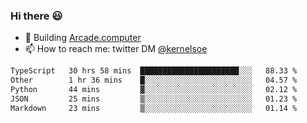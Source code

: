 ### Hi there 😃

- 🔨 Building [Arcade.computer](https://arcade.computer)
- 📫 How to reach me: twitter DM [@kernelsoe](https://twitter.com/kernelsoe)

<!--START_SECTION:waka-->

```txt
TypeScript   30 hrs 58 mins  ██████████████████████░░░   88.33 %
Other        1 hr 36 mins    █░░░░░░░░░░░░░░░░░░░░░░░░   04.57 %
Python       44 mins         ▓░░░░░░░░░░░░░░░░░░░░░░░░   02.12 %
JSON         25 mins         ▒░░░░░░░░░░░░░░░░░░░░░░░░   01.23 %
Markdown     23 mins         ▒░░░░░░░░░░░░░░░░░░░░░░░░   01.14 %
```

<!--END_SECTION:waka-->
